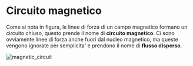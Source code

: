 # Circuito magnetico  

Come si nota in figura, le linee di forza di un campo magnetico formano un circuito chiuso, questo prende il nome di **circuito magnetico**. Ci sono ovviamente linee di forza anche fuori dal nucleo magnetico, ma queste vengono ignorate per semplicita' e prendono il nome di **flusso disperso**.  

![magnetic_circuit](https://user-images.githubusercontent.com/7195133/224168072-e1f2cd06-7713-4071-a0bf-ad2bc8cdf369.jpg)  

